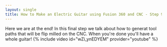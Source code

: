 ```yaml
---
layout: single
title: How to Make an Electric Guitar using Fusion 360 and CNC - Step 9
---
```

Here we are at the end! In this final step we talk about how to generat tool paths that will be flip milled on the CNC. When you're done you'll have a whole guitar! {% include video id="wZi_ynEDYEM" provider="youtube" %}
